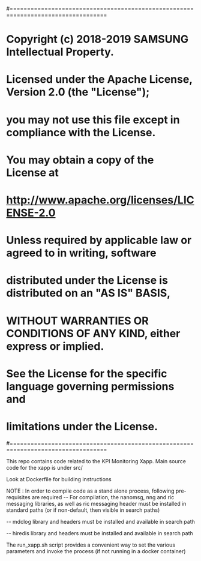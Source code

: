 #==================================================================================

#        Copyright (c) 2018-2019 SAMSUNG Intellectual Property.
#
#   Licensed under the Apache License, Version 2.0 (the "License");
#   you may not use this file except in compliance with the License.
#   You may obtain a copy of the License at
#
#       http://www.apache.org/licenses/LICENSE-2.0
#
#   Unless required by applicable law or agreed to in writing, software
#   distributed under the License is distributed on an "AS IS" BASIS,
#   WITHOUT WARRANTIES OR CONDITIONS OF ANY KIND, either express or implied.
#   See the License for the specific language governing permissions and
#   limitations under the License.
#==================================================================================

This repo contains code related to the KPI Monitoring Xapp.
Main source code for the xapp is under src/

Look at Dockerfile for building instructions


NOTE : In order to compile code as a stand alone process, following pre-requisites are required 
-- For compilation, the nanomsg, nng and ric messaging libraries, as well as ric messaging header must be installed in standard paths (or if non-default, then visible in search paths)

-- mdclog library and headers must be installed and available in search path

-- hiredis library and headers must be installed and available in search path

The run_xapp.sh script provides a convenient way to set the various parameters and invoke the process (if not running in a docker container)
